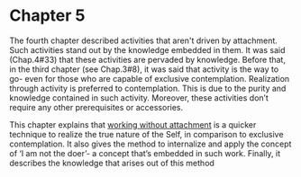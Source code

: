 # Chapter 5

The fourth chapter described activities that aren't driven by attachment. Such activities stand out by the knowledge embedded in them. It was said (Chap.4#33) that these activities are pervaded by knowledge. Before that, in the third chapter (see Chap.3#8), it was said that activity is the way to go- even for those who are capable of exclusive contemplation. Realization through activity is preferred to contemplation. This is due to the purity and knowledge contained in such activity. Moreover, these activities don’t require any other prerequisites or accessories.

This chapter explains that 
[working without attachment](karmayoga)
 is a quicker technique to realize the true nature of the Self, in comparison to exclusive contemplation. It also gives the method to internalize and apply the concept of ‘I am not the doer’- a concept that’s embedded in such work. Finally, it describes the knowledge that arises out of this method


